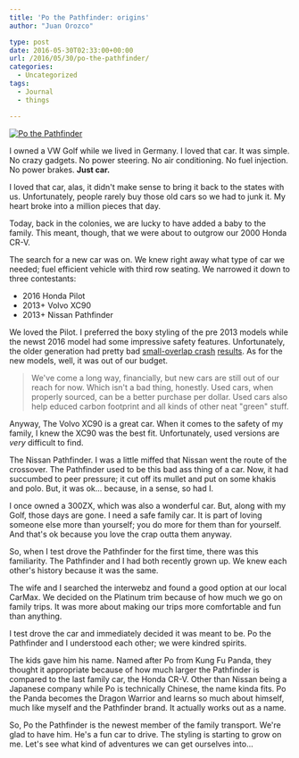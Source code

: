 ```yaml
---
title: 'Po the Pathfinder: origins'
author: "Juan Orozco" 

type: post
date: 2016-05-30T02:33:00+00:00
url: /2016/05/30/po-the-pathfinder/
categories:
  - Uncategorized
tags:
  - Journal
  - things

---
```

[<img src="https://i1.wp.com/m.creativeandflow.com/images/2016/03/po-the-pathfinder.medium.jpg?w=580" alt="Po the Pathfinder" data-recalc-dims="1" />][1]

I owned a VW Golf while we lived in Germany. I loved that car. It was simple. No crazy gadgets. No power steering. No air conditioning. No fuel injection. No power brakes. **Just car.**

I loved that car, alas, it didn't make sense to bring it back to the states with us. Unfortunately, people rarely buy those old cars so we had to junk it. My heart broke into a million pieces that day.

Today, back in the colonies, we are lucky to have added a baby to the family. This meant, though, that we were about to outgrow our 2000 Honda CR-V.

The search for a new car was on. We knew right away what type of car we needed; fuel efficient vehicle with third row seating. We narrowed it down to three contestants:

  * 2016 Honda Pilot
  * 2013+ Volvo XC90
  * 2013+ Nissan Pathfinder

We loved the Pilot. I preferred the boxy styling of the pre 2013 models while the newst 2016 model had some impressive safety features. Unfortunately, the older generation had pretty bad [small-overlap crash][2] [results][3]. As for the new models, well, it was out of our budget.

> We've come a long way, financially, but new cars are still out of our reach for now. Which isn't a bad thing, honestly. Used cars, when properly sourced, can be a better purchase per dollar. Used cars also help educed carbon footprint and all kinds of other neat "green" stuff.

Anyway, The Volvo XC90 is a great car. When it comes to the safety of my family, I knew the XC90 was the best fit. Unfortunately, used versions are _very_ difficult to find.

The Nissan Pathfinder. I was a little miffed that Nissan went the route of the crossover. The Pathfinder used to be this bad ass thing of a car. Now, it had succumbed to peer pressure; it cut off its mullet and put on some khakis and polo. But, it was ok... because, in a sense, so had I.

I once owned a 300ZX, which was also a wonderful car. But, along with my Golf, those days are gone. I need a safe family car. It is part of loving someone else more than yourself; you do more for them than for yourself. And that's ok because you love the crap outta them anyway.

So, when I test drove the Pathfinder for the first time, there was this familiarity. The Pathfinder and I had both recently grown up. We knew each other's history because it was the same.

The wife and I searched the interwebz and found a good option at our local CarMax. We decided on the Platinum trim because of how much we go on family trips. It was more about making our trips more comfortable and fun than anything.

I test drove the car and immediately decided it was meant to be. Po the Pathfinder and I understood each other; we were kindred spirits.

The kids gave him his name. Named after Po from Kung Fu Panda, they thought it appropriate because of how much larger the Pathfinder is compared to the last family car, the Honda CR-V. Other than Nissan being a Japanese company while Po is technically Chinese, the name kinda fits. Po the Panda becomes the Dragon Warrior and learns so much about himself, much like myself and the Pathfinder brand. It actually works out as a name.

So, Po the Pathfinder is the newest member of the family transport. We're glad to have him. He's a fun car to drive. The styling is starting to grow on me. Let's see what kind of adventures we can get ourselves into...

 [1]: https://i0.wp.com/m.creativeandflow.com/images/2016/03/po-the-pathfinder.large.jpg
 [2]: http://safety.trw.com/whats-a-small-overlap-frontal-crash-test/1007/
 [3]: https://youtu.be/8SPBd108Sfc?t=33
